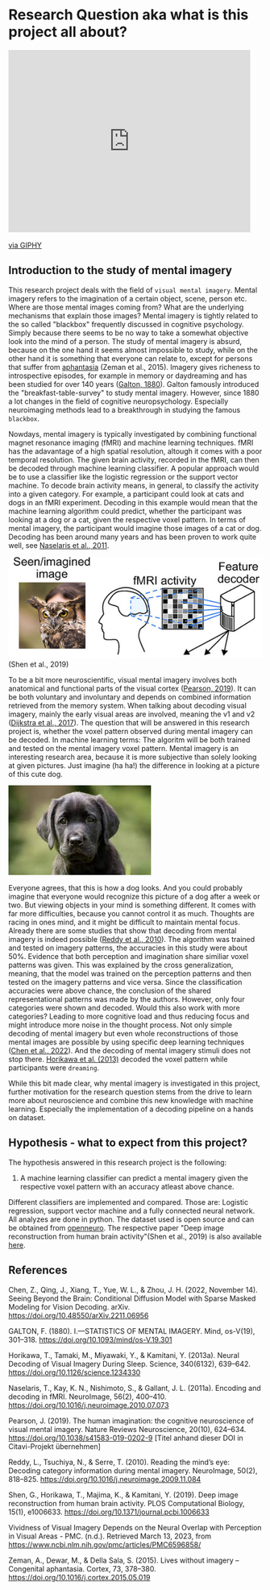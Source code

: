 # Research Question aka what is this project all about?

<iframe src="https://giphy.com/embed/l2JdX9FBRJDg0sdTq" width="480" height="362" frameBorder="0" class="giphy-embed" allowFullScreen></iframe><p><a href="https://giphy.com/gifs/season-16-the-simpsons-16x2-l2JdX9FBRJDg0sdTq">via GIPHY</a></p>

## Introduction to the study of mental imagery
This research project deals with the field of `visual mental imagery`. Mental imagery refers to the imagination of a certain object, scene, person etc.
Where are those mental images coming from? What are the underlying mechanisms that explain those images? Mental imagery is tightly related to the so called "blackbox" frequently discussed in cognitive psychology. Simply because there seems to be no way to take a somewhat objective look into the mind of a person. The study of mental imagery is absurd, because on the one hand it seems almost impossible to study, while on the other hand it is something that everyone can relate to, except for persons that suffer from [aphantasia](https://www.sciencedirect.com/science/article/pii/S0010945215001781?casa_token=Ad1leUlQgA8AAAAA:T5iGAVnFXdtLwX9kdoluttOZwwCVPHEGN0NrlxYOiyWtzOOVDQ3HHcK8_EnaYjgtv7oOMs_q5g) (Zeman et al., 2015). Imagery gives richeness to introspective episodes, for example in memory or daydreaming and has been studied for over 140 years ([Galton, 1880](https://academic.oup.com/mind/article-abstract/os-V/19/301/2848572?redirectedFrom=fulltext&login=false)). Galton famously introduced the "breakfast-table-survey" to study mental imagery. However, since 1880 a lot changes in the field of cognitive neuropsychology. Especially neuroimaging methods lead to a breakthrough in studying the famous `blackbox`.

Nowdays, mental imagery is typically investigated by combining functional magnet resonance imaging (fMRI) and machine learning techniques. fMRI has the adavantage of a high spatial resolution, altough it comes with a poor temporal resolution. The given brain activity, recorded in the fMRI, can then be decoded through machine learning classifier. A popular approach would be to use a classifier like the logistic regression or the support vector machine. To decode brain activity means, in general, to classify the activity into a given category. For example, a participant could look at cats and dogs in an fMRI experiment. Decoding in this example would mean that the machine learning algorithm could predict, whether the participant was looking at a dog or a cat, given the respective voxel pattern. In terms of mental imagery, the participant would imagine those images of a cat or dog. Decoding has been around many years and has been proven to work quite well, see [Naselaris et al., 2011](https://www.sciencedirect.com/science/article/pii/S1053811910010657?casa_token=1Uey6U2ByjwAAAAA:6qHcdw5hdNlKg6e-WymuGXcqPSg2zu648D_dCGAQNe5DEtIpaQp4h8DE-EdaCCbLw8DVA-uE9A).

![decoding](decoding.png)
(Shen et al., 2019)

To be a bit more neuroscientific, visual mental imagery involves both anatomical and functional parts of the visual cortex ([Pearson, 2019](https://www.nature.com/articles/s41583-019-0202-9)). It can be both voluntary and involuntary and depends on combined information retrieved from the memory system. When talking about decoding visual imagery, mainly the early visual areas are involved, meaning the v1 and v2 ([Dijkstra et al., 2017](https://www.ncbi.nlm.nih.gov/pmc/articles/PMC6596858/)).
The question that will be answered in this research project is, whether the voxel pattern observed during mental imagery can be decoded. In machine learning terms: The algoritm will be both trained and tested on the mental imagery voxel pattern. Mental imagery is an interesting research area, because it is more subjective than solely looking at given pictures. Just imagine (ha ha!) the difference in looking at a picture of this cute dog.

![dog](dog.png) 

Everyone agrees, that this is how a dog looks. And you could probably imagine that everyone would recognize this picture of a dog after a week or two. But viewing objects in your mind is something different. It comes with far more difficulties, because you cannot control it as much. Thoughts are racing in ones mind, and it might be difficult to maintain mental focus. Already there are some studies that show that decoding from mental imagery is indeed possible ([Reddy et al., 2010](https://www.sciencedirect.com/science/article/pii/S1053811909012701?casa_token=lw6pq-cpWKwAAAAA:PAew2-UYG3rEqa4fU-dgZM3QuAq-JcgEE-_BLwpbfly0ewSrnT9nS7E05KAek0LKB8mOQxI0JQ)). The algorithm was trained and tested on imagery patterns, the accuracies in this study were about 50%. Evidence that both perception and imagination share similiar voxel patterns was given. This was explained by the cross generalization, meaning, that the model was trained on the perception patterns and then tested on the imagery patterns and vice versa. Since the classification accuracies were above chance, the conclusion of the shared representational patterns was made by the authors. However, only four categories were shown and decoded. Would this also work with more categories? Leading to more cognitive load and thus reducing focus and might introduce more noise in the thought process.
Not only simple decoding of mental imagery but even whole reconstructions of those mental images are possible by using specific deep learning techniques ([Chen et al., 2022](https://arxiv.org/pdf/2211.06956.pdf)).
And the decoding of mental imagery stimuli does not stop there. [Horikawa et al. (2013)](https://www.science.org/doi/full/10.1126/science.1234330?casa_token=x-N93ozNsmMAAAAA:mHZIE6_913NkownqRAYvkZYEw6b9OYljipJq0ZWUW1hgTnZHaUjS1unafPOJskeIde_BXFZGpaOvWg) decoded the voxel pattern while participants were `dreaming`.

While this bit made clear, why mental imagery is investigated in this project, further motivation for the research question stems from the drive to learn more about neuroscience and combine this new knowledge with machine learning. Especially the implementation of a decoding pipeline on a hands on dataset.

## Hypothesis - what to expect from this project?
The hypothesis answered in this research project is the following:
1. A machine learning classifier can predict a mental imagery given the respective voxel pattern with an accuracy atleast above chance.

Different classifiers are implemented and compared. Those are: Logistic regression, support vector machine and a fully connected neural network. All analyzes are done in python.
The dataset used is open source and can be obtained from [openneuro](https://openneuro.org/datasets/ds001506/versions/1.3.1). The respective paper "Deep image reconstruction from human brain activity"(Shen et al., 2019) is also available [here](https://journals.plos.org/ploscompbiol/article?id=10.1371/journal.pcbi.1006633).


## References

 Chen, Z., Qing, J., Xiang, T., Yue, W. L., & Zhou, J. H. (2022, November 14). Seeing Beyond the Brain: Conditional Diffusion Model with Sparse Masked Modeling for Vision Decoding. arXiv. https://doi.org/10.48550/arXiv.2211.06956 

 GALTON, F. (1880). I.—STATISTICS OF MENTAL IMAGERY. Mind, os-V(19), 301–318. https://doi.org/10.1093/mind/os-V.19.301  

 Horikawa, T., Tamaki, M., Miyawaki, Y., & Kamitani, Y. (2013a). Neural Decoding of Visual Imagery During Sleep. Science, 340(6132), 639–642. https://doi.org/10.1126/science.1234330

 Naselaris, T., Kay, K. N., Nishimoto, S., & Gallant, J. L. (2011a). Encoding and decoding in fMRI. NeuroImage, 56(2), 400–410. https://doi.org/10.1016/j.neuroimage.2010.07.073 

 Pearson, J. (2019). The human imagination: the cognitive neuroscience of visual mental imagery. Nature Reviews Neuroscience, 20(10), 624–634. https://doi.org/10.1038/s41583-019-0202-9 [Titel anhand dieser DOI in Citavi-Projekt übernehmen] 

 Reddy, L., Tsuchiya, N., & Serre, T. (2010). Reading the mind’s eye: Decoding category information during mental imagery. NeuroImage, 50(2), 818–825. https://doi.org/10.1016/j.neuroimage.2009.11.084 

 Shen, G., Horikawa, T., Majima, K., & Kamitani, Y. (2019). Deep image reconstruction from human brain activity. PLOS Computational Biology, 15(1), e1006633. https://doi.org/10.1371/journal.pcbi.1006633

 Vividness of Visual Imagery Depends on the Neural Overlap with Perception in Visual Areas - PMC. (n.d.). Retrieved March 13, 2023, from https://www.ncbi.nlm.nih.gov/pmc/articles/PMC6596858/ 

 Zeman, A., Dewar, M., & Della Sala, S. (2015). Lives without imagery – Congenital aphantasia. Cortex, 73, 378–380. https://doi.org/10.1016/j.cortex.2015.05.019


